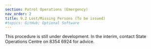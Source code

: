 ```yaml
---
section: Patrol Operations (Emergency)
nav_order: 2
title: 9.2 Lost/Missing Persons (To be issued)
#topics: GitHub; Optional Software
---
```


This procedure is still under development. In the interim, contact State Operations Centre on 8354 6924 for advice.